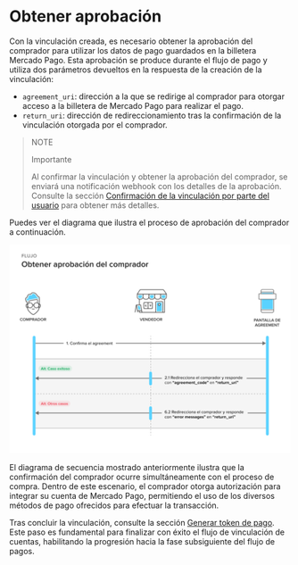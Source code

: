 # Obtener aprobación 

Con la vinculación creada, es necesario obtener la aprobación del comprador para utilizar los datos de pago guardados en la billetera Mercado Pago. Esta aprobación se produce durante el flujo de pago y utiliza dos parámetros devueltos en la respuesta de la creación de la vinculación:

* `agreement_uri`: dirección a la que se redirige al comprador para otorgar acceso a la billetera de Mercado Pago para realizar el pago.
* `return_uri`: dirección de redireccionamiento tras la confirmación de la vinculación otorgada por el comprador.

> NOTE
>
> Importante
>
> Al confirmar la vinculación y obtener la aprobación del comprador, se enviará una notificación webhook con los detalles de la aprobación. Consulte la sección [Confirmación de la vinculación por parte del usuario](/developers/es/docs/wallet-connect/additional-content/your-integrations/notifications/webhooks) para obtener más detalles.

Puedes ver el diagrama que ilustra el proceso de aprobación del comprador a continuación.

![Obtener aprobación](/images/wallet-connect/get-payer-approval.es.png)

El diagrama de secuencia mostrado anteriormente ilustra que la confirmación del comprador ocurre simultáneamente con el proceso de compra. Dentro de este escenario, el comprador otorga autorización para integrar su cuenta de Mercado Pago, permitiendo el uso de los diversos métodos de pago ofrecidos para efectuar la transacción.

Tras concluir la vinculación, consulte la sección [Generar token de pago](/developers/es/docs/wallet-connect/account-linking-flow/create-payer-token). Este paso es fundamental para finalizar con éxito el flujo de vinculación de cuentas, habilitando la progresión hacia la fase subsiguiente del flujo de pagos.

